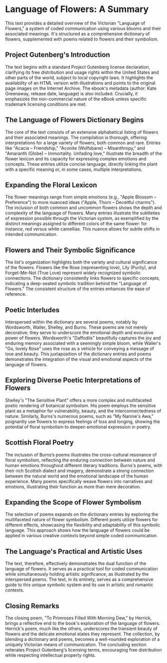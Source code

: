 # Language of Flowers: A Summary

This text provides a detailed overview of the Victorian "Language of Flowers," a system of coded communication using various blooms and their associated meanings. It's structured as a comprehensive dictionary of flowers, supplemented with poems related to flowers and their symbolism.


## **Project Gutenberg's Introduction**

The text begins with a standard Project Gutenberg license declaration, clarifying its free distribution and usage rights within the United States and other parts of the world, subject to local copyright laws.  It highlights the availability of an HTML version with illustrations and points to the original page images on the Internet Archive.  The ebook's metadata (author: Kate Greenaway, release date, language) is also included.  Crucially, it emphasizes the non-commercial nature of the eBook unless specific trademark licensing conditions are met.

## **The Language of Flowers Dictionary Begins**

The core of the text consists of an extensive alphabetical listing of flowers and their associated meanings. The compilation is thorough, offering interpretations for a large variety of flowers, both common and rare.  Entries like "Acacia – Friendship," "Aconite (Wolfsbane) – Misanthropy," and "Amaranth (Globe) – Immortality. Unfading love," illustrate the breadth of the flower lexicon and its capacity for expressing complex emotions and concepts.  These entries utilize concise language, directly linking the plant with a specific meaning or, in some cases, multiple interpretations.

## **Expanding the Floral Lexicon**

The flower meanings range from simple emotions (e.g., "Apple Blossom – Preference") to more nuanced ideas ("Apple, Thorn – Deceitful charms"). The inclusion of both common and uncommon flowers shows the depth and complexity of the language of flowers. Many entries illustrate the subtleties of expression possible through the Victorian system, as exemplified by the distinct meanings assigned to different colors of the same flower: for instance, red versus white camellias.  This nuance allows for subtle shifts in intended communication.

## **Flowers and Their Symbolic Significance**

The list's organization highlights both the variety and cultural significance of the flowers.  Flowers like the Rose (representing love), Lily (Purity), and Forget-Me-Not (True Love) represent widely recognized symbolic connections. The dictionary consistently links flowers to specific concepts, indicating a deep-seated symbolic tradition behind the "Language of Flowers."  The consistent structure of the entries enhances the ease of reference.

## **Poetic Interludes**

Interspersed within the dictionary are several poems, notably by Wordsworth, Waller, Shelley, and Burns.  These poems are not merely decorative; they serve to underscore the emotional depth and evocative power of flowers. Wordsworth's "Daffodils" beautifully captures the joy and enduring memory associated with a seemingly simple bloom, while Waller's "Go, lovely Rose" uses the rose as a vehicle for conveying a message of love and beauty.  This juxtaposition of the dictionary entries and poems demonstrates the integration of the visual and emotional aspects of the language of flowers.

## **Exploring Diverse Poetic Interpretations of Flowers**

Shelley's "The Sensitive Plant" offers a more complex and multifaceted poetic rendering of botanical symbolism.  His poem employs the sensitive plant as a metaphor for vulnerability, beauty, and the interconnectedness of nature. Similarly, Burns's numerous poems, such as "My Nannie's Awa," poignantly use flowers to express feelings of loss and longing, showing the potential of floral symbolism to deepen emotional expression in poetry.

## **Scottish Floral Poetry**

The inclusion of Burns’s poems illustrates the cross-cultural resonance of floral symbolism, reflecting the enduring connection between nature and human emotions throughout different literary traditions.  Burns's poems, with their rich Scottish dialect and imagery, demonstrate a strong connection between the natural world and the emotional landscape of the human experience.  Many poems specifically weave flowers into narratives and emotions, illustrating their function as more than mere decoration.


## **Expanding the Scope of Flower Symbolism**

The selection of poems expands on the dictionary entries by exploring the multifaceted nature of flower symbolism.  Different poets utilize flowers for different effects, showcasing the flexibility and adaptability of this symbolic language. This approach shows how the language of flowers could be applied in various creative contexts beyond simple coded communication.

## **The Language's Practical and Artistic Uses**

The text, therefore, effectively demonstrates the dual function of the language of flowers.  It serves as a practical tool for coded communication while simultaneously holding artistic significance, as illustrated by the interspersed poems. The text, in its entirety, serves as a comprehensive guide to this unique symbolic system and its use in artistic and romantic contexts.

## **Closing Remarks**

The closing poem, "To Primroses Filled With Morning Dew," by Herrick, brings a reflective end to the book's exploration of the language of flowers. Herrick's poem, much like the others, underscores the transient beauty of flowers and the delicate emotional states they represent. The collection, by blending a dictionary and poems, becomes a well-rounded exploration of a uniquely Victorian means of communication.  The concluding section reiterates Project Gutenberg's licensing terms, encouraging free distribution while respecting intellectual property rights.
